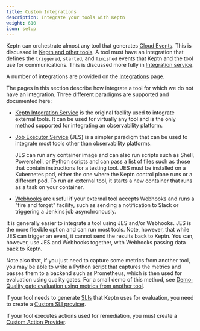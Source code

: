```yaml
---
title: Custom Integrations
description: Integrate your tools with Keptn
weight: 610
icon: setup
---
```


Keptn can orchestrate almost any tool that generates
[Cloud Events](../reference/miscellaneous/events/).
This is discussed in [Keptn and other tools](../../concepts/keptn-tools).
A tool must have an integration that defines
the `triggered`, `started`, and `finished` events
that Keptn and the tool use for communications.
This is discussed more fully in [Integration service](../how_integrate).

A number of integrations are provided on the
[Integrations](../../integrations/) page.

The pages in this section describe how integrate a tool for which we do not have an integration.
Three different paradigms are supported and documented here:

* [Keptn Integration Service](custom_integration)
  is the original facility used to integrate external tools.
  It can be used for virtually any tool
  and is the only method supported for integrating an observability platform.

* [Job Executor Service](https://github.com/keptn-contrib/job-executor-service) (JES)
  is a simpler paradigm that can be used to integrate most tools
  other than observability platforms.

  JES can run any container image and can also run scripts such as Shell, Powershell, or Python scripts
  and can pass a list of files such as those that contain instructions for a testing tool.
  JES must be installed on a Kubernetes pod, either the one where the Keptn control plane runs
  or a different pod.
  To run an external tool, it starts a new container that runs as a task on your container.

* [Webhooks](webhooks) are useful if your external tool accepts Webhooks
  and runs a "fire and forget" facility,
  such as sending a notification to Slack or triggering a Jenkins job asynchronously.

It is generally easier to integrate a tool using JES and/or Webhooks.
JES is the more flexible option and can run most tools.
Note, however, that while JES can trigger an event, it cannot send the results back to Keptn.
You can, however, use JES and Webhooks together,
with Webhooks passing data back to Keptn.

Note also that, if you just need to capture some metrics from another tool,
you may be able to write a Python script that captures the metrics
and passes them to a backend such as Prometheus,
which is then used for evaluation using quality gates.
For a small demo of this method, see
[Demo: Quality gate evaluation using metrics from another tool](../define/infracost).

If your tool needs to generate [SLIs](../reference/files/sli) that Keptn uses for evaluation,
you need to create a [Custom SLI provicer](sli_provider).

If your tool executes actions used for remediation,
you must create a [Custom Action Provider](action_provider).
